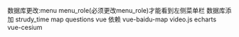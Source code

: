 数据库更改:menu menu_role(必须更改menu_role)才能看到左侧菜单栏
数据库添加 strudy_time map questions
vue 依赖
vue-baidu-map
video.js
echarts
vue-cesium
